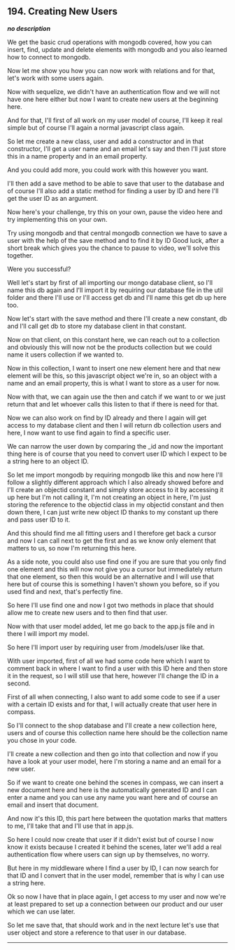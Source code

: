 ## 194. Creating New Users

<strong><em>no description</em></strong>

We get the basic crud operations with mongodb covered, how you can insert, find,
update and delete elements with mongodb and you also learned how to connect to
mongodb. 

Now let me show you how you can now work with relations and for that, let's work
with some users again. 

Now with sequelize, we didn't have an authentication flow and we will not have
one here either but now I want to create new users at the beginning here. 

And for that, I'll first of all work on my user model of course, I'll keep it
real simple but of course I'll again a normal javascript class again. 

So let me create a new class, user and add a constructor and in that
constructor, I'll get a user name and an email  let's say and then I'll just
store this in a name property and in an email property. 

And you could add more, you could work with this however you want. 

I'll then add a save method to be able to save that user to the database and of
course I'll also add a static method for finding a user by ID and here I'll get
the user ID as an argument. 

Now here's your challenge, try this on your own, pause the video here and try
implementing this on your own. 

Try using mongodb and that central mongodb connection we have to save a user
with the help of the save method and to find it by ID Good luck, after a short
break which gives you the chance to pause to video, we'll solve this together. 

Were you successful? 

Well let's start by first of all importing our mongo database client, so I'll
name this db again and I'll import it by requiring our database file in the util
folder and there I'll use or I'll access get db and I'll name this get db up
here too. 

Now let's start with the save method and there I'll create a new constant, db
and I'll call get db to store my database client in that constant. 

Now on that client, on this constant here, we can reach out to a collection and
obviously this will now not be the products collection but we could name it
users collection if we wanted to. 

Now in this collection, I want to insert one new element here and that new
element will be this, so this javascript object we're in, so an object with a
name and an email property, this is what I want to store as a user for now. 

Now with that, we can again use the then and catch if we want to or we just
return that and let whoever calls this listen to that if there is need for that.


Now we can also work on find by ID already and there I again will get access to
my database client and then I will return db collection users and here, I now
want to use find again to find a specific user. 

We can narrow the user down by comparing the _id and now the important thing
here is of course that you need to convert user ID which I expect to be a string
here to an object ID. 

So let me import mongodb by requiring mongodb like this and now here I'll follow
a slightly different approach which I also already showed before and I'll create
an objectid constant and simply store access to it by accessing it up here but
I'm not calling it, I'm not creating an object in here, I'm just storing the
reference to the objectid class in my objectid constant and then down there, I
can just write new object ID thanks to my constant up there and pass user ID to
it. 

And this should find me all fitting users and I therefore get back a cursor and
now I can call next to get the first and as we know only element that matters to
us, so now I'm returning this here. 

As a side note, you could also use find one if you are sure that you only find
one element and this will now not give you a cursor but immediately return that
one element, so then this would be an alternative and I will use that here but
of course this is something I haven't shown you before, so if you used find and
next, that's perfectly fine. 

So here I'll use find one and now I got two methods in place that should allow
me to create new users and to then find that user. 

Now with that user model added, let me go back to the app.js file and in there I
will import my model. 

So here I'll import user by requiring user from /models/user like that. 

With user imported, first of all we had some code here which I want to comment
back in where I want to find a user with this ID here and then store it in the
request, so I will still use that here, however I'll change the ID in a second. 

First of all when connecting, I also want to add some code to see if a user with
a certain ID exists and for that, I will actually create that user here in
compass. 

So I'll connect to the shop database and I'll create a new collection here,
users and of course this collection name here should be the collection name you
chose in your code. 

I'll create a new collection and then go into that collection and now if you
have a look at your user model, here I'm storing a name and an email for a new
user. 

So if we want to create one behind the scenes in compass, we can insert a new
document here and here is the automatically generated ID and I can enter a name
and you can use any name you want here and of course an email and insert that
document. 

And now it's this ID, this part here between the quotation marks that matters to
me, I'll take that and I'll use that in app.js. 

So here I could now create that user if it didn't exist but of course I now know
it exists because I created it behind the scenes, later we'll add a real
authentication flow where users can sign up by themselves, no worry. 

But here in my middleware where I find a user by ID, I can now search for that
ID and I convert that in the user model, remember that is why I can use a string
here. 

Ok so now I have that in place again, I get access to my user and now we're at
least prepared to set up a connection between our product and our user which we
can use later. 

So let me save that, that should work and in the next lecture let's use that
user object and store a reference to that user in our database. 

---